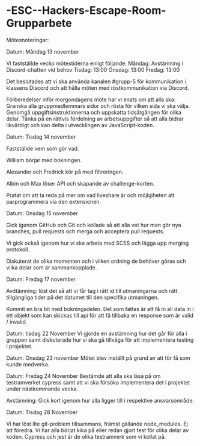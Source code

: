 # -ESC--Hackers-Escape-Room-Grupparbete

Mötesnoteringar:

Datum: Måndag 13 november

Vi fastställde vecko mötestiderna enligt följande:
Måndag: Avstämning i Discord-chatten vid behov
Tisdag: 13:00
Onsdag: 13:00
Fredag: 13:00

Det beslutades att vi ska använda kanalen #grupp-5 för kommunikation i klassens Discord och att hålla möten med röstkommunikation via Discord.

Förberedelser inför morgondagens möte har vi enats om att alla ska:
Granska alla gruppmedlemmars sidor och rösta för vilken sida vi ska välja.
Genomgå uppgiftsinstruktionerna och uppskatta tidsåtgången för olika delar.
Tänka på en rättvis fördelning av arbetsuppgifter så att alla bidrar likvärdigt och kan delta i utvecklingen av JavaScript-koden.



Datum: Tisdag 14 november

Fastställde vem som gör vad.

William börjar med bokningen.

Alexander och Fredrick kör på med filtreringen.

Albin och Max löser API och skapande av challenge-korten.

Pratat om att ta reda på mer om vad liveshare är och möjlgiheten att parprogrammera via den extensionen.



Datum: Onsdag 15 november

Gick igenom GitHub och Git och kollade så att alla vet hur man gör nya branches, pull requests och merga och acceptera pull requests.

Vi gick också igenom hur vi ska arbeta med SCSS och lägga upp merging protokoll.

Diskuterat de olika momenten och i vilken ordning de behöver göras och vilka delar som är sammankopplade.


Datum: Fredag 17 november



Avdtämning:
löst det så att vi får tag i rätt id till utmaningarna och rätt tillgängliga tider på det datumet till den specifika utmaningen. 

Kommit en bra bit med bokningsdelen. Det som fattas är att få in all data in i ett objekt som kan skickas till api för att få tillbaka en response som är valid / invalid. 



Datum: tisdag 22 November
Vi gjorde en avstämning hur det går för alla i gruppen samt diskuterade hur vi ska gå tillväga för att implementera testing i projektet.



Datum: Onsdag 23 november
Mötet blev inställt på grund av att för få som kunde medverka.



Datum: Fredag 24 November
Bestämde att alla ska läsa på om testramverket cypress samt att vi ska försöka implementera det i projektet under nästkommande vecka.



Avstämning: 
Gick kort igenom hur alla ligger till i respektive ansvarsområde.



Datum:  Tisdag 28 November

Vi har löst lite git-problem tillsammans, främst gällande node_modules. Ej att föredra. Vi har alla börjat kika på eller redan gjort test för olika delar av koden. Cypress och jest är de olika testramverk som vi kollat på. 

